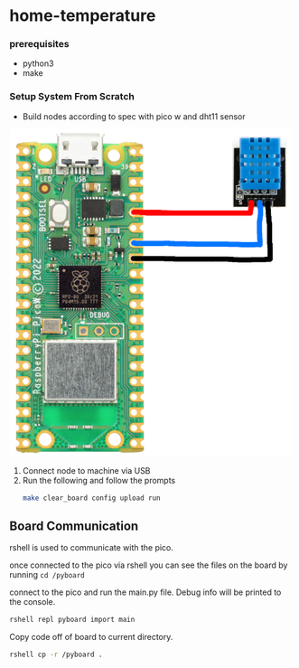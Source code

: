 # home-temperature

### prerequisites 

- python3
- make


### Setup System From Scratch

- Build nodes according to spec with pico w and dht11 sensor

![Diagram](./images/TempSensorWireDiagram_small.png)

1. Connect node to machine via USB
2. Run the following and follow the prompts
    ```bash
    make clear_board config upload run
    ```

## Board Communication

rshell is used to communicate with the pico.

once connected to the pico via rshell you can see the files on the board by running `cd /pyboard`

connect to the pico and run the main.py file. Debug info will be printed to the console.
```bash
rshell repl pyboard import main
```

Copy code off of board to current directory.
```bash
rshell cp -r /pyboard .
```